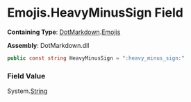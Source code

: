 # Emojis\.HeavyMinusSign Field

**Containing Type**: [DotMarkdown](../../README.md)\.[Emojis](../README.md)

**Assembly**: DotMarkdown\.dll

```csharp
public const string HeavyMinusSign = ":heavy_minus_sign:"
```

### Field Value

System\.[String](https://docs.microsoft.com/en-us/dotnet/api/system.string)
